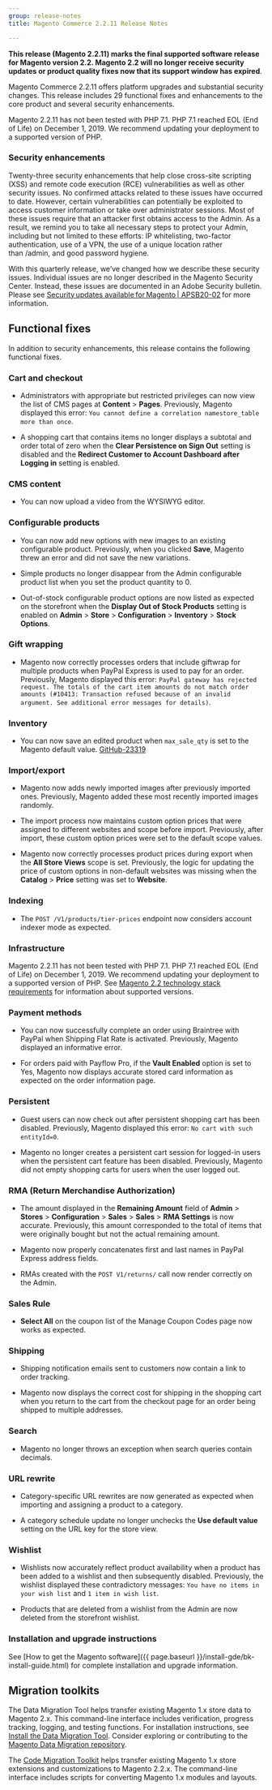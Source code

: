 ```yaml
---
group: release-notes
title: Magento Commerce 2.2.11 Release Notes

---
```


**This release (Magento 2.2.11) marks the final supported software release for Magento version 2.2. Magento 2.2 will no longer receive security updates or product quality fixes now that its support window has expired**.

Magento Commerce 2.2.11 offers platform upgrades and substantial security changes. This release includes 29 functional fixes and enhancements to the core product and several security enhancements.

Magento 2.2.11 has not been tested with PHP 7.1. PHP 7.1 reached EOL (End of Life) on December 1, 2019. We recommend updating your deployment to a supported version of PHP.

### Security enhancements

Twenty-three security enhancements that help close cross-site scripting (XSS) and remote code execution (RCE) vulnerabilities as well as other security issues. No confirmed attacks related to these issues have occurred to date. However, certain vulnerabilities can potentially be exploited to access customer information or take over administrator sessions. Most of these issues require that an attacker first obtains access to the Admin. As a result, we remind you to take all necessary steps to protect your Admin, including but not limited to these efforts: IP whitelisting, two-factor authentication, use of a VPN, the use of a unique location rather than /admin, and good password hygiene.

With this quarterly release, we’ve changed how we describe these security issues.  Individual issues are no longer described in the Magento Security Center. Instead, these issues are documented in an Adobe Security bulletin. Please see [Security updates available for Magento | APSB20-02](https://helpx.adobe.com/security/products/magento/apsb20-02.html) for more information.

## Functional fixes

In addition to security enhancements, this release contains the following functional fixes.

### Cart and checkout

<!--- MC-18720  -->

*  Administrators with appropriate but restricted privileges can now view the list of CMS pages at **Content**  >  **Pages**.  Previously, Magento displayed this error: `You cannot define a correlation namestore_table more than once`.

<!--- MC-18903 -->

*  A shopping cart that contains items no longer displays a subtotal and order total of zero when the **Clear Persistence on Sign Out** setting is disabled and the **Redirect Customer to Account Dashboard after Logging in** setting is enabled.

### CMS content

<!--- MC-18985  -->

*  You can now upload a video from the WYSIWYG editor.

### Configurable products

<!--- MC-19539  -->

*  You can now add new options with new images to an existing configurable product. Previously, when you clicked **Save**, Magento threw an error and did not save the new variations.

<!--- MC-19672  -->

*  Simple products no longer disappear from the Admin configurable product list when you set the product quantity to 0.

<!--- MC-18809  -->

*  Out-of-stock configurable product options are now listed as expected on the storefront when the **Display Out of Stock Products** setting is enabled on **Admin** > **Store** > **Configuration** > **Inventory** > **Stock Options**.

### Gift wrapping

<!--- MC-18147  -->

*  Magento now correctly processes orders that include giftwrap for multiple products when PayPal Express is used to pay for an order. Previously, Magento displayed this error: `PayPal gateway has rejected request. The totals of the cart item amounts do not match order amounts (#10413: Transaction refused because of an invalid argument. See additional error messages for details)`.

### Inventory

<!--- MC-17605  -->

*  You can now save an edited product when `max_sale_qty` is set to the Magento default value. [GitHub-23319](https://github.com/magento/magento2/issues/23319)

### Import/export

<!--- MC-18741  -->

*  Magento now adds newly imported images after previously imported ones. Previously, Magento added these most recently imported images randomly.

<!--- MC-18201  -->

*  The import process now maintains custom option prices that were assigned to different websites and scope before import. Previously, after import, these custom option prices were set to the default scope values.

<!--- MC-18711  -->

*  Magento now correctly processes product prices during export when the **All Store Views** scope is set. Previously, the logic for updating the price of custom options in non-default websites was missing when the **Catalog** > **Price** setting was set to **Website**.

### Indexing

<!--- MC-18631  -->

*  The `POST /V1/products/tier-prices` endpoint now considers account indexer mode as expected.

### Infrastructure

Magento 2.2.11 has not been tested with PHP 7.1. PHP 7.1 reached EOL (End of Life) on December 1, 2019. We recommend updating your deployment to a supported version of PHP. See [Magento 2.2 technology stack requirements](https://devdocs.magento.com/guides/v2.2/install-gde/system-requirements-tech.html) for information about supported versions.

### Payment methods

<!--- MC-19773  -->

*  You can now successfully complete an order using Braintree with PayPal when Shipping Flat Rate is activated. Previously, Magento displayed an informative error.

<!--- MC-18283  -->

*  For orders paid with Payflow Pro, if the **Vault Enabled** option is set to Yes, Magento now displays accurate stored card information as expected on the order information page.

### Persistent

<!--- MC-19019  -->

*  Guest users can now check out after persistent shopping cart has been disabled. Previously, Magento displayed this error: `No cart with such entityId=0`.

<!--- MC-17137  -->

*  Magento no longer creates a persistent cart session for logged-in users when the persistent cart feature has been disabled. Previously, Magento did not empty shopping carts for users when the user logged out.

### RMA (Return Merchandise Authorization)

<!--- MC-19856  -->

*  The amount displayed in the **Remaining Amount** field of **Admin** > **Stores** > **Configuration** > **Sales** > **Sales** > **RMA Settings** is now accurate. Previously, this amount corresponded to the total of items that were originally bought but not the actual remaining amount.

<!--- MC-18604  -->

*  Magento now properly concatenates first and last names in PayPal Express address fields.

<!--- MC-18049  -->

*  RMAs created with the `POST V1/returns/` call now render correctly on the Admin.

### Sales Rule

<!--- MC-18290  -->

*  **Select All** on the coupon list of the Manage Coupon Codes page now works as expected.

### Shipping

<!--- MC-18551  -->

*  Shipping notification emails sent to customers now contain a link to order tracking.

<!--- MC-18534  -->

*  Magento now displays the correct cost for shipping in the shopping cart when you return to the cart from the checkout page for an order being shipped to multiple addresses.

### Search

<!--- MC-19065  -->

*  Magento no longer throws an exception when search queries contain decimals.

### URL rewrite

<!--- MC-19199  -->

*  Category-specific URL rewrites are now generated as expected when importing and assigning a product to a category.

<!--- MC-18790  -->

*  A category schedule update no longer unchecks the **Use default value** setting on the URL key for the store view.

### Wishlist

<!--- MC-18801  -->

*  Wishlists now accurately reflect product availability when a product has been added to a wishlist and then subsequently disabled. Previously, the wishlist displayed these contradictory messages: `You have no items in your wish list` and `1 item in wish list`.

<!--- MC-18287  -->

*  Products that are deleted from a wishlist from the Admin are now deleted from the storefront wishlist.

### Installation and upgrade instructions

See [How to get the Magento software]({{ page.baseurl }}/install-gde/bk-install-guide.html) for complete installation and upgrade information.

## Migration toolkits

The Data Migration Tool helps transfer existing Magento 1.x store data to Magento 2.x. This command-line interface includes verification, progress tracking, logging, and testing functions. For installation instructions, see [Install the Data Migration Tool](https://devdocs.magento.com/guides/v2.3/migration/migration-tool-install.html). Consider exploring or contributing to the [Magento Data Migration repository](https://github.com/magento/data-migration-tool).

The [Code Migration Toolkit](https://github.com/magento/code-migration) helps transfer existing Magento 1.x store extensions and customizations to Magento 2.2.x. The command-line interface includes scripts for converting Magento 1.x modules and layouts.

